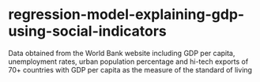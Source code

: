 # regression-model-explaining-gdp-using-social-indicators

Data obtained from the World Bank website including GDP per capita, unemployment rates, urban population percentage 
and hi-tech exports of 70+ countries with GDP per capita as the measure of the standard of living
